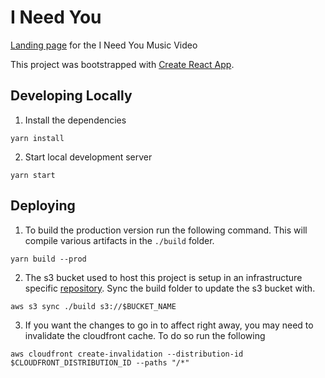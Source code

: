 # I Need You

[Landing page](https://ineedyou.ppvm.io) for the I Need You Music Video

This project was bootstrapped with [Create React App](https://github.com/facebook/create-react-app).

## Developing Locally

1. Install the dependencies

```yarn install```

2. Start local development server

```yarn start```

## Deploying

1. To build the production version run the following command. This will compile various artifacts in the `./build` folder.  

```yarn build --prod```

2. The s3 bucket used to host this project is setup in an infrastructure specific [repository](https://github.com/PPVMIO/infrastructure). Sync the build folder to update the s3 bucket with.
  
```aws s3 sync ./build s3://$BUCKET_NAME```

3. If you want the changes to go in to affect right away, you may need to invalidate the cloudfront cache. To do so run the following

```aws cloudfront create-invalidation --distribution-id $CLOUDFRONT_DISTRIBUTION_ID --paths "/*"```